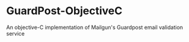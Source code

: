 GuardPost-ObjectiveC
====================

An objective-C implementation of Mailgun's Guardpost email validation service
